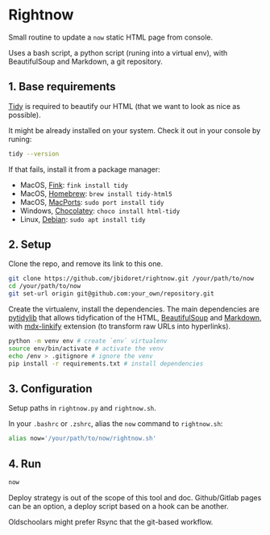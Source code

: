 # Rightnow

Small routine to update a `now` static HTML page from console.

Uses a bash script, a python script (runing into a virtual env), with BeautifulSoup and Markdown, a git repository.

## 1. Base requirements

[Tidy](http://www.html-tidy.org/) is required to beautify our HTML (that we want to look as nice as possible).

It might be already installed on your system. Check it out in your console by runing:
```sh
tidy --version
```
If that fails, install it from a package manager:

-   MacOS, [Fink](http://www.finkproject.org/): `fink install tidy`
-   MacOS, [Homebrew](http://brew.sh/): `brew install tidy-html5`
-   MacOS, [MacPorts](https://www.macports.org/): `sudo port install tidy`
-   Windows, [Chocolatey](https://chocolatey.org/): `choco install html-tidy`
-   Linux, [Debian](http://www.debian.org/): `sudo apt install tidy`

## 2. Setup

Clone the repo, and remove its link to this one.

```sh
git clone https://github.com/jbidoret/rightnow.git /your/path/to/now
cd /your/path/to/now
git set-url origin git@github.com:your_own/repository.git
```
Create the virtualenv, install the dependencies. The main dependencies are [pytidylib](https://pythonhosted.org/pytidylib/) that allows tidyfication of the HTML, [BeautifulSoup](https://www.crummy.com/software/BeautifulSoup/bs4/doc/) and [Markdown](https://python-markdown.github.io/), with [mdx-linkify](https://github.com/daGrevis/mdx_linkify) extension (to transform raw URLs into hyperlinks).

```sh
python -m venv env # create `env` virtualenv
source env/bin/activate # activate the venv
echo /env > .gitignore # ignore the venv
pip install -r requirements.txt # install dependencies
```


## 3. Configuration

Setup paths in `rightnow.py` and `rightnow.sh`.

In your `.bashrc` or `.zshrc`, alias the `now` command to `rightnow.sh`:
```sh
alias now='/your/path/to/now/rightnow.sh'
```

## 4. Run
```sh
now
```

Deploy strategy is out of the scope of this tool and doc. Github/Gitlab pages can be an option, a deploy script based on a hook can be another. 

Oldschoolars might prefer Rsync that the git-based workflow.